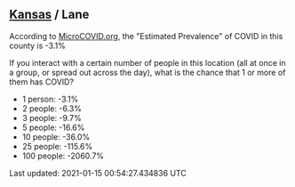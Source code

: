 
## [Kansas](/united-states/kansas) / Lane

According to [MicroCOVID.org](http://microcovid.org),
the "Estimated Prevalence" of COVID in this county is -3.1%

If you interact with a certain number of people in this location
(all at once in a group, or spread out across the day), what is the chance that
1 or more of them has COVID?

- 1 person: -3.1%
- 2 people: -6.3%
- 3 people: -9.7%
- 5 people: -16.6%
- 10 people: -36.0%
- 25 people: -115.6%
- 100 people: -2060.7%

Last updated: 2021-01-15 00:54:27.434836 UTC
